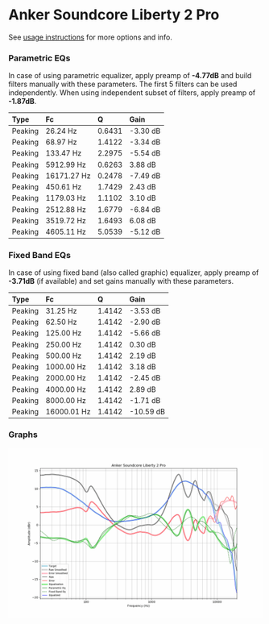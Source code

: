 # Anker Soundcore Liberty 2 Pro
See [usage instructions](https://github.com/jaakkopasanen/AutoEq#usage) for more options and info.

### Parametric EQs
In case of using parametric equalizer, apply preamp of **-4.77dB** and build filters manually
with these parameters. The first 5 filters can be used independently.
When using independent subset of filters, apply preamp of **-1.87dB**.

| Type    | Fc          |      Q | Gain     |
|:--------|:------------|:-------|:---------|
| Peaking | 26.24 Hz    | 0.6431 | -3.30 dB |
| Peaking | 68.97 Hz    | 1.4122 | -3.34 dB |
| Peaking | 133.47 Hz   | 2.2975 | -5.54 dB |
| Peaking | 5912.99 Hz  | 0.6263 | 3.88 dB  |
| Peaking | 16171.27 Hz | 0.2478 | -7.49 dB |
| Peaking | 450.61 Hz   | 1.7429 | 2.43 dB  |
| Peaking | 1179.03 Hz  | 1.1102 | 3.10 dB  |
| Peaking | 2512.88 Hz  | 1.6779 | -6.84 dB |
| Peaking | 3519.72 Hz  | 1.6493 | 6.08 dB  |
| Peaking | 4605.11 Hz  | 5.0539 | -5.12 dB |

### Fixed Band EQs
In case of using fixed band (also called graphic) equalizer, apply preamp of **-3.71dB**
(if available) and set gains manually with these parameters.

| Type    | Fc          |      Q | Gain      |
|:--------|:------------|:-------|:----------|
| Peaking | 31.25 Hz    | 1.4142 | -3.53 dB  |
| Peaking | 62.50 Hz    | 1.4142 | -2.90 dB  |
| Peaking | 125.00 Hz   | 1.4142 | -5.66 dB  |
| Peaking | 250.00 Hz   | 1.4142 | 0.30 dB   |
| Peaking | 500.00 Hz   | 1.4142 | 2.19 dB   |
| Peaking | 1000.00 Hz  | 1.4142 | 3.18 dB   |
| Peaking | 2000.00 Hz  | 1.4142 | -2.45 dB  |
| Peaking | 4000.00 Hz  | 1.4142 | 2.89 dB   |
| Peaking | 8000.00 Hz  | 1.4142 | -1.71 dB  |
| Peaking | 16000.01 Hz | 1.4142 | -10.59 dB |

### Graphs
![](./Anker%20Soundcore%20Liberty%202%20Pro.png)